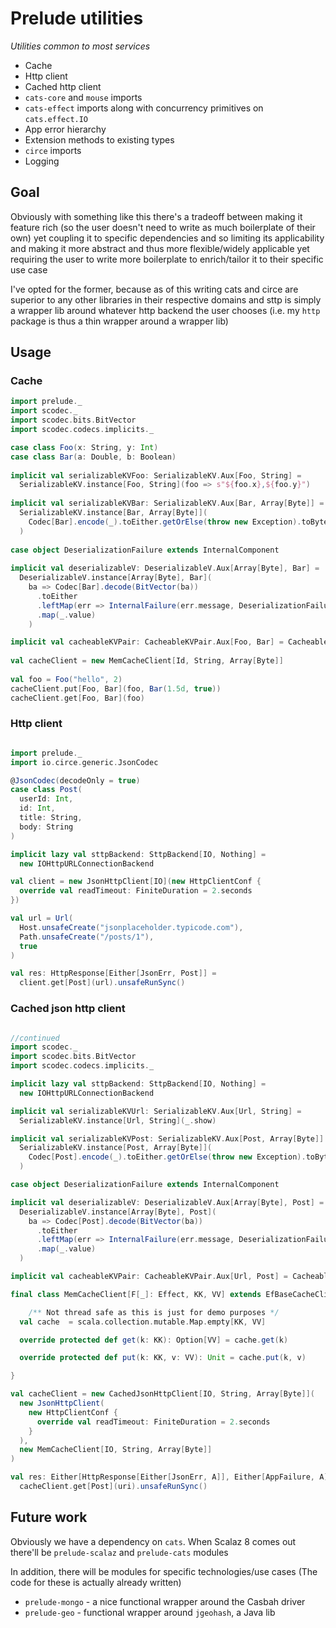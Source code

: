 
# Prelude utilities

_Utilities common to most services_

* Cache
* Http client
* Cached http client
* `cats-core` and `mouse` imports
* `cats-effect` imports along with concurrency primitives
on `cats.effect.IO`
* App error hierarchy 
* Extension methods to existing types
* `circe` imports
* Logging

## Goal

Obviously with something like this there's a tradeoff
between making it feature rich (so the user doesn't
need to write as much boilerplate of their own) 
yet coupling it to specific dependencies and so limiting its 
applicability and making it more abstract and thus
more flexible/widely applicable yet requiring the user
to write more boilerplate to enrich/tailor it to their
specific use case

I've opted for the former, because as of this writing
cats and circe are superior to any other 
libraries in their respective domains and sttp is simply
a wrapper lib around whatever http backend the user
chooses (i.e. my `http` package is thus a thin wrapper
around a wrapper lib)

## Usage

### Cache

```scala
import prelude._
import scodec._
import scodec.bits.BitVector
import scodec.codecs.implicits._

case class Foo(x: String, y: Int)
case class Bar(a: Double, b: Boolean)
 
implicit val serializableKVFoo: SerializableKV.Aux[Foo, String] =
  SerializableKV.instance[Foo, String](foo => s"${foo.x},${foo.y}")
 
implicit val serializableKVBar: SerializableKV.Aux[Bar, Array[Byte]] =
  SerializableKV.instance[Bar, Array[Byte]](
    Codec[Bar].encode(_).toEither.getOrElse(throw new Exception).toByteArray
  )
 
case object DeserializationFailure extends InternalComponent
 
implicit val deserializableV: DeserializableV.Aux[Array[Byte], Bar] =
  DeserializableV.instance[Array[Byte], Bar](
    ba => Codec[Bar].decode(BitVector(ba))
      .toEither
      .leftMap(err => InternalFailure(err.message, DeserializationFailure))
      .map(_.value)
	)

implicit val cacheableKVPair: CacheableKVPair.Aux[Foo, Bar] = CacheableKVPair.instance
 
val cacheClient = new MemCacheClient[Id, String, Array[Byte]]
 
val foo = Foo("hello", 2)
cacheClient.put[Foo, Bar](foo, Bar(1.5d, true))
cacheClient.get[Foo, Bar](foo)
```

### Http client

```scala

import prelude._
import io.circe.generic.JsonCodec

@JsonCodec(decodeOnly = true)
case class Post(
  userId: Int,
  id: Int,
  title: String,
  body: String
)

implicit lazy val sttpBackend: SttpBackend[IO, Nothing] =
  new IOHttpURLConnectionBackend

val client = new JsonHttpClient[IO](new HttpClientConf {
  override val readTimeout: FiniteDuration = 2.seconds
})

val url = Url(
  Host.unsafeCreate("jsonplaceholder.typicode.com"),
  Path.unsafeCreate("/posts/1"),
  true
)

val res: HttpResponse[Either[JsonErr, Post]] = 
  client.get[Post](url).unsafeRunSync()
```

### Cached json http client

```scala

//continued
import scodec._
import scodec.bits.BitVector
import scodec.codecs.implicits._

implicit lazy val sttpBackend: SttpBackend[IO, Nothing] =
  new IOHttpURLConnectionBackend

implicit val serializableKVUrl: SerializableKV.Aux[Url, String] =
  SerializableKV.instance[Url, String](_.show)

implicit val serializableKVPost: SerializableKV.Aux[Post, Array[Byte]] = 
  SerializableKV.instance[Post, Array[Byte]](
    Codec[Post].encode(_).toEither.getOrElse(throw new Exception).toByteArray
  )

case object DeserializationFailure extends InternalComponent

implicit val deserializableV: DeserializableV.Aux[Array[Byte], Post] =
  DeserializableV.instance[Array[Byte], Post](
    ba => Codec[Post].decode(BitVector(ba))
      .toEither
      .leftMap(err => InternalFailure(err.message, DeserializationFailure))
      .map(_.value)
  )

implicit val cacheableKVPair: CacheableKVPair.Aux[Url, Post] = CacheableKVPair.instance

final class MemCacheClient[F[_]: Effect, KK, VV] extends EfBaseCacheClient[F, KK, VV] {

	/** Not thread safe as this is just for demo purposes */
  val cache  = scala.collection.mutable.Map.empty[KK, VV]

  override protected def get(k: KK): Option[VV] = cache.get(k)

  override protected def put(k: KK, v: VV): Unit = cache.put(k, v)

}

val cacheClient = new CachedJsonHttpClient[IO, String, Array[Byte]](
  new JsonHttpClient(
    new HttpClientConf {
      override val readTimeout: FiniteDuration = 2.seconds
    }
  ),
  new MemCacheClient[IO, String, Array[Byte]]
)

val res: Either[HttpResponse[Either[JsonErr, A]], Either[AppFailure, A]] =
  cacheClient.get[Post](uri).unsafeRunSync()
```

## Future work

Obviously we have a dependency on `cats`. When 
Scalaz 8 comes out there'll be `prelude-scalaz`
and `prelude-cats` modules

In addition, there will be modules for specific 
technologies/use cases (The code for these is 
actually already written)
* `prelude-mongo` - a nice functional wrapper around the 
Casbah driver
* `prelude-geo` - functional wrapper around `jgeohash`, a
Java lib
